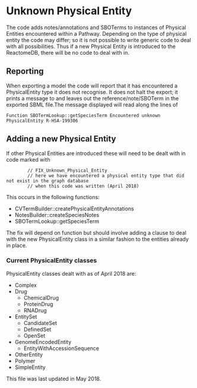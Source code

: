 
# Unknown Physical Entity #

The code adds notes/annotations and SBOTerms to instances of Physical Entities encountered within a Pathway. Depending on the type of physical entity the code may differ; so it is not possible to write generic code to deal with all possibilities. Thus if a new Physical Entity is introduced to the ReactomeDB, there will be no code to deal with in.

## Reporting

When exporting a model the code will report that it has encountered a PhysicalEntity type it does not recognise.  It does not halt the export; it prints a message to and leaves out the reference/note/SBOTerm in the exported SBML file.The message displayed will read along the lines of

    Function SBOTermLookup::getSpeciesTerm Encountered unknown PhysicalEntity R-HSA-199306

## Adding a new Physical Entity

If other Physical Entities are introduced these will need to be dealt with in code marked with

            // FIX_Unknown_Physical_Entity
            // here we have encountered a physical entity type that did not exist in the graph database
            // when this code was written (April 2018)

This occurs in the following functions:

- CVTermBuilder::createPhysicalEntityAnnotations
- NotesBuilder::createSpeciesNotes
- SBOTermLookup::getSpeciesTerm

The fix will depend on function but should involve adding a clause to deal with the new PhysicalEntity class in a similar fashion to the entities already in place.

### Current PhysicalEntity classes
PhysicalEntity classes dealt with as of April 2018 are:

- Complex
- Drug
    - ChemicalDrug
    - ProteinDrug
    - RNADrug
- EntitySet
    - CandidateSet
    - DefinedSet
    - OpenSet
- GenomeEncodedEntity
    - EntityWithAccessionSequence
- OtherEntity
- Polymer
- SimpleEntity
 
This file was last updated in May 2018. 